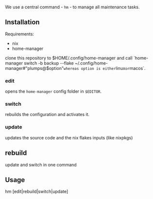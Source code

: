 We use a central command - `hm` - to manage all maintenance tasks.

## Installation

Requirements:
- nix
- home-manager

clone this repository to $HOME/.config/home-manager and call `home-manager switch -b backup --flake ~/.config/home-manager#"plumps@$option"` whereas
option is either `linux` or `macos`.

### edit
opens the `home-manager` config folder in `$EDITOR`.

### switch
rebuilds the configuration and activates it.

### update
updates the source code and the nix flakes inputs (like nixpkgs)

## rebuild
update and switch in one command

## Usage
hm [edit|rebuild|switch|update]
